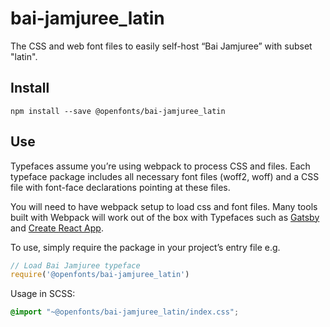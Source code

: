
# bai-jamjuree_latin

The CSS and web font files to easily self-host “Bai Jamjuree” with subset "latin".

## Install

`npm install --save @openfonts/bai-jamjuree_latin`

## Use

Typefaces assume you’re using webpack to process CSS and files. Each typeface
package includes all necessary font files (woff2, woff) and a CSS file with
font-face declarations pointing at these files.

You will need to have webpack setup to load css and font files. Many tools built
with Webpack will work out of the box with Typefaces such as [Gatsby](https://github.com/gatsbyjs/gatsby)
and [Create React App](https://github.com/facebookincubator/create-react-app).

To use, simply require the package in your project’s entry file e.g.

```javascript
// Load Bai Jamjuree typeface
require('@openfonts/bai-jamjuree_latin')
```

Usage in SCSS:
```scss
@import "~@openfonts/bai-jamjuree_latin/index.css";
```
